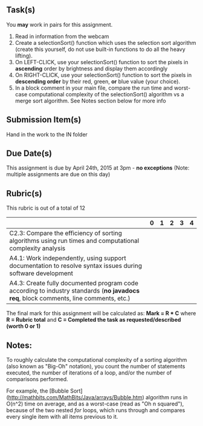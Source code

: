 Task(s)
-------
You **may** work in pairs for this assignment.

1. Read in information from the webcam
2. Create a selectionSort() function which uses the selection sort algorithm (create this yourself, do not use built-in functions to do all the heavy lifting).
3. On LEFT-CLICK, use your selectionSort() function to sort the pixels in __ascending__ order by brightness and display them accordingly
4. On RIGHT-CLICK, use your selectionSort() function to sort the pixels in __descending order__ by their red, green, **or** blue value (your choice).
5. In a block comment in your main file, compare the run time and worst-case computational complexity of the selectionSort() algorithm vs a merge sort algorithm.  See Notes section below for more info

Submission Item(s)
------------------
Hand in the work to the IN folder

Due Date(s)
-----------
This assignment is due by April 24th, 2015 at 3pm - **no exceptions**
(Note: multiple assignments are due on this day)

Rubric(s)
---------
This rubric is out of a total of 12

| | 0 | 1 | 2 | 3 | 4 |
|---| --- | --- | --- | --- | --- |
|C2.3: Compare the efficiency of sorting algorithms using run times and computational complexity analysis  | | | | | |
|A4.1: Work independently, using support documentation to resolve syntax issues during software development  | | | | | |
|A4.3: Create fully documented program code according to industry standards (**no javadocs req**, block comments, line comments, etc.)  | | | | | |

The final mark for this assignment will be calculated as: __Mark = R * C__ where **R = Rubric total** and **C = Completed the task as requested/described (worth 0 or 1)**

Notes:
------
To roughly calculate the computational complexity of a sorting algorithm (also known as "Big-Oh" notation), you count the number of statements executed, the number of iterations of a loop, and/or the number of comparisons performed.

For example, the [Bubble Sort] (http://mathbits.com/MathBits/Java/arrays/Bubble.htm) algorithm runs in O(n^2) time on average, and as a worst-case (read as "Oh n squared"), because of the two nested _for_ loops, which runs through and compares every single item with all items previous to it.
